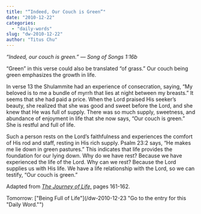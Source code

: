 ```yaml
---
title: "“Indeed, Our Couch is Green”"
date: "2010-12-22"
categories: 
  - "daily-words"
slug: "dw-2010-12-22"
author: "Titus Chu"
---
```


_“Indeed, our couch is green.” — Song of Songs 1:16b_

“Green” in this verse could also be translated “of grass.” Our couch being green emphasizes the growth in life.

In verse 13 the Shulammite had an experience of consecration, saying, “My beloved is to me a bundle of myrrh that lies at night between my breasts.” It seems that she had paid a price. When the Lord praised His seeker’s beauty, she realized that she was good and sweet before the Lord, and she knew that He was full of supply. There was so much supply, sweetness, and abundance of enjoyment in life that she now says, “Our couch is green.” She is restful and full of life.

Such a person rests on the Lord’s faithfulness and experiences the comfort of His rod and staff, resting in His rich supply. Psalm 23:2 says, “He makes me lie down in green pastures.” This indicates that life provides the foundation for our lying down. Why do we have rest? Because we have experienced the life of the Lord. Why can we rest? Because the Lord supplies us with His life. We have a life relationship with the Lord, so we can testify, “Our couch is green.”

Adapted from _[The Journey of Life,](/book-journey "Go to the listing for this book.")_ pages 161-162.

Tomorrow: ["Being Full of Life"](/dw-2010-12-23 "Go to the entry for this "Daily Word."")
